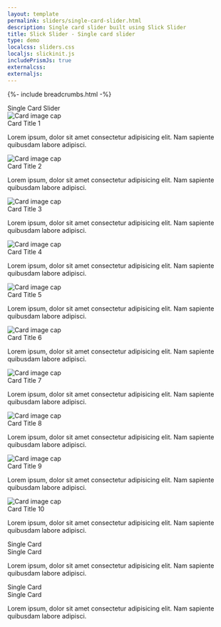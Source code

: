 ```yaml
---
layout: template
permalink: sliders/single-card-slider.html
description: Single card slider built using Slick Slider
title: Slick Slider - Single card slider 
type: demo
localcss: sliders.css
localjs: slickinit.js
includePrismJs: true
externalcss:
externaljs:
---
```


{%- include breadcrumbs.html -%}

<div class="container">
	<div class="row">
		<div class="col-md-4 mb-3">
			<div class="card">
				<div class="card-header h4">
					Single Card Slider
				</div>
				<div class="card-body p-0">
					<div class="cdc-card-slider">
						<div class="card">
							<img alt="Card image cap" class="card-img-top r-none" src="https://picsum.photos/id/849/700/300">
							<div class="card-body">
								<div class="card-title h4 text-left">
									Card Title 1
								</div>
								<p>Lorem ipsum, dolor sit amet consectetur adipisicing elit. Nam sapiente quibusdam labore adipisci.</p>
							</div>
						</div>
						<div class="card">
							<img alt="Card image cap" class="card-img-top r-none" src="https://picsum.photos/id/820/700/300">
							<div class="card-body">
								<div class="card-title h4 text-left">
									Card Title 2
								</div>
								<p>Lorem ipsum, dolor sit amet consectetur adipisicing elit. Nam sapiente quibusdam labore adipisci.</p>
							</div>
						</div>
						<div class="card">
							<img alt="Card image cap" class="card-img-top r-none" src="https://picsum.photos/id/821/700/300">
							<div class="card-body">
								<div class="card-title h4 text-left">
									Card Title 3
								</div>
								<p>Lorem ipsum, dolor sit amet consectetur adipisicing elit. Nam sapiente quibusdam labore adipisci.</p>
							</div>
						</div>
						<div class="card">
							<img alt="Card image cap" class="card-img-top r-none" src="https://picsum.photos/id/822/700/300">
							<div class="card-body">
								<div class="card-title h4 text-left">
									Card Title 4
								</div>
								<p>Lorem ipsum, dolor sit amet consectetur adipisicing elit. Nam sapiente quibusdam labore adipisci.</p>
							</div>
						</div>
						<div class="card">
							<img alt="Card image cap" class="card-img-top r-none" src="https://picsum.photos/id/813/700/300">
							<div class="card-body">
								<div class="card-title h4 text-left">
									Card Title 5
								</div>
								<p>Lorem ipsum, dolor sit amet consectetur adipisicing elit. Nam sapiente quibusdam labore adipisci.</p>
							</div>
						</div>
						<div class="card">
							<img alt="Card image cap" class="card-img-top r-none" src="https://picsum.photos/id/849/700/300">
							<div class="card-body">
								<div class="card-title h4 text-left">
									Card Title 6
								</div>
								<p>Lorem ipsum, dolor sit amet consectetur adipisicing elit. Nam sapiente quibusdam labore adipisci.</p>
							</div>
						</div>
						<div class="card">
							<img alt="Card image cap" class="card-img-top r-none" src="https://picsum.photos/id/820/700/300">
							<div class="card-body">
								<div class="card-title h4 text-left">
									Card Title 7
								</div>
								<p>Lorem ipsum, dolor sit amet consectetur adipisicing elit. Nam sapiente quibusdam labore adipisci.</p>
							</div>
						</div>
						<div class="card">
							<img alt="Card image cap" class="card-img-top r-none" src="https://picsum.photos/id/821/700/300">
							<div class="card-body">
								<div class="card-title h4 text-left">
									Card Title 8
								</div>
								<p>Lorem ipsum, dolor sit amet consectetur adipisicing elit. Nam sapiente quibusdam labore adipisci.</p>
							</div>
						</div>
						<div class="card">
							<img alt="Card image cap" class="card-img-top r-none" src="https://picsum.photos/id/822/700/300">
							<div class="card-body">
								<div class="card-title h4 text-left">
									Card Title 9
								</div>
								<p>Lorem ipsum, dolor sit amet consectetur adipisicing elit. Nam sapiente quibusdam labore adipisci.</p>
							</div>
						</div>
						<div class="card">
							<img alt="Card image cap" class="card-img-top r-none" src="https://picsum.photos/id/813/700/300">
							<div class="card-body">
								<div class="card-title h4 text-left">
									Card Title 10
								</div>
								<p>Lorem ipsum, dolor sit amet consectetur adipisicing elit. Nam sapiente quibusdam labore adipisci.</p>
							</div>
						</div>
					</div>
				</div>
			</div>
		</div>
		<div class="col-md-4 mb-3">
			<div class="card">
				<div class="card-header h4">
					Single Card
				</div><img alt="" class="card-img-top" src="https://picsum.photos/id/513/700/300">
				<div class="card-body">
					<div class="card-title h4 text-left">
						Single Card
					</div>
					<p>Lorem ipsum, dolor sit amet consectetur adipisicing elit. Nam sapiente quibusdam labore adipisci.</p>
				</div>
			</div>
		</div>
		<div class="col-md-4 mb-3">
			<div class="card">
				<div class="card-header h4">
					Single Card
				</div><img alt="" class="card-img-top" src="https://picsum.photos/id/313/700/300">
				<div class="card-body">
					<div class="card-title h4 text-left">
						Single Card
					</div>
					<p>Lorem ipsum, dolor sit amet consectetur adipisicing elit. Nam sapiente quibusdam labore adipisci.</p>
				</div>
			</div>
		</div>
	</div>
	<div class="row">
		<div class="col">
			<pre id="script-output"></pre>
		</div>
	</div>	
</div>

<script id="prism-source" data-line="10-13">
window.addEventListener( 'DOMContentLoaded', function() {
	( function( $ ) {
		
		slickInit( '.cdc-card-slider', {
			'ariaLabel': '',
			'ariaLabelTarget': 'sliderLabel',
			'centerMode': false,
			'dots': false,
			'showStatus': true,
			'slideCss': {
				'box-shadow': 'none',
				'margin': '0'
			},
			'sliderCss': { },
			'prevArrow': '<img role="button" class="slider-prev" src="https://cdn0.iconfinder.com/data/icons/arrows-android-l-lollipop-icon-pack/24/previous-128.png" style="background:rgba(255,255,255,.25);left: -30px!important" />',
			'nextArrow': '<img role="button" class="slider-next" src="https://cdn0.iconfinder.com/data/icons/arrows-android-l-lollipop-icon-pack/24/next-128.png" style="background:rgba(255,255,255,.25);right: -30px!important" />',
			'responsive': [ 
				{ 'breakpoint': 1200, 'settings': { 'slidesToShow': 1, 'slidesToScroll': 1 } },
				{ 'breakpoint': 992, 'settings': { 'slidesToShow': 1, 'slidesToScroll': 1 } },
				{ 'breakpoint': 768, 'settings': { 'slidesToShow': 1, 'slidesToScroll': 1 } },
				{ 'breakpoint': 576, 'settings': { 'slidesToShow': 1, 'slidesToScroll': 1 } },
				{ 'breakpoint': 0, 'settings': { 'slidesToShow': 1, 'slidesToScroll': 1 } }
			]
		} );

	} )( jQuery );
} );
</script>